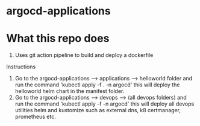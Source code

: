 # argocd-applications

# What this repo does

1) Uses git action pipeline to build and deploy a dockerfile

Instructions

1) Go to the argocd-applications --> applications --> helloworld folder and run the command 'kubectl apply -f . -n argocd' this will deploy the helloworld helm chart in the manifest folder.
2) Go to the argocd-applications --> devops --> (all devops folders) and run the command 'kubectl apply -f -n argocd' this will deploy all devops utilities helm and kustomize such as external dns, k8 certmanager, prometheus etc.

#
